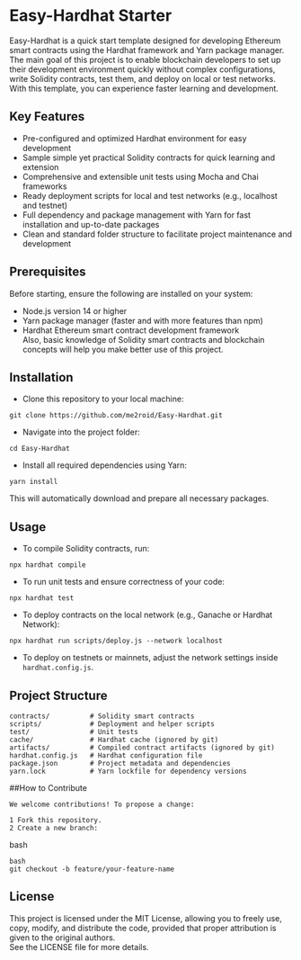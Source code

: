 
# Easy-Hardhat Starter

Easy-Hardhat is a quick start template designed for developing Ethereum smart contracts using the Hardhat framework and Yarn package manager.  
The main goal of this project is to enable blockchain developers to set up their development environment quickly without complex configurations, write Solidity contracts, test them, and deploy on local or test networks.  
With this template, you can experience faster learning and development.

## Key Features

- Pre-configured and optimized Hardhat environment for easy development  
- Sample simple yet practical Solidity contracts for quick learning and extension  
- Comprehensive and extensible unit tests using Mocha and Chai frameworks  
- Ready deployment scripts for local and test networks (e.g., localhost and testnet)  
- Full dependency and package management with Yarn for fast installation and up-to-date packages  
- Clean and standard folder structure to facilitate project maintenance and development

## Prerequisites

Before starting, ensure the following are installed on your system:  
- Node.js version 14 or higher  
- Yarn package manager (faster and with more features than npm)  
- Hardhat Ethereum smart contract development framework  
Also, basic knowledge of Solidity smart contracts and blockchain concepts will help you make better use of this project.

## Installation

- Clone this repository to your local machine:  
```
git clone https://github.com/me2roid/Easy-Hardhat.git
```

- Navigate into the project folder:  
```
cd Easy-Hardhat
```

- Install all required dependencies using Yarn:  
```
yarn install
```

This will automatically download and prepare all necessary packages.

## Usage

- To compile Solidity contracts, run:  
```
npx hardhat compile
```

- To run unit tests and ensure correctness of your code:  
```
npx hardhat test
```

- To deploy contracts on the local network (e.g., Ganache or Hardhat Network):  
```
npx hardhat run scripts/deploy.js --network localhost
```

- To deploy on testnets or mainnets, adjust the network settings inside `hardhat.config.js`.

## Project Structure

```
contracts/          # Solidity smart contracts  
scripts/            # Deployment and helper scripts  
test/               # Unit tests  
cache/              # Hardhat cache (ignored by git)  
artifacts/          # Compiled contract artifacts (ignored by git)  
hardhat.config.js   # Hardhat configuration file  
package.json        # Project metadata and dependencies  
yarn.lock           # Yarn lockfile for dependency versions  
```


##How to Contribute
```
We welcome contributions! To propose a change:

1 Fork this repository.
2 Create a new branch:
```
bash
```
bash
git checkout -b feature/your-feature-name 
```
## License

This project is licensed under the MIT License, allowing you to freely use, copy, modify, and distribute the code, provided that proper attribution is given to the original authors.  
See the LICENSE file for more details.
